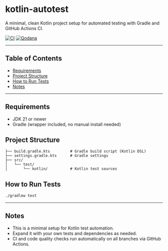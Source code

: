 # kotlin-autotest
A minimal, clean Kotlin project setup for automated testing with Gradle and GitHub Actions CI.

[![CI](https://github.com/LSS35/kotlin-autotest/actions/workflows/ci.yml/badge.svg)](https://github.com/LSS35/kotlin-autotest/actions/workflows/ci.yml) [![Qodana](https://github.com/LSS35/kotlin-autotest/actions/workflows/qodana_code_quality.yml/badge.svg)](https://github.com/LSS35/kotlin-autotest/actions/workflows/qodana_code_quality.yml)

---

## Table of Contents
- [Requirements](#requirements)
- [Project Structure](#project-structure)
- [How to Run Tests](#how-to-run-tests)
- [Notes](#notes)

---

## Requirements
- JDK 21 or newer
- Gradle (wrapper included, no manual install needed)

## Project Structure
```
├── build.gradle.kts         # Gradle build script (Kotlin DSL)
├── settings.gradle.kts      # Gradle settings
├── src/
│   └── test/
│       └── kotlin/          # Kotlin test sources
```

## How to Run Tests

```sh
./gradlew test
```

---

## Notes
- This is a minimal setup for Kotlin test automation.
- Expand it with your own tests and dependencies as needed.
- CI and code quality checks run automatically on all branches via GitHub Actions.
